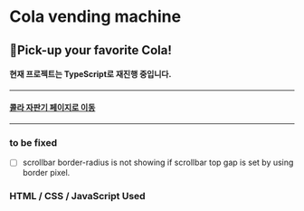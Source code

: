 # Cola vending machine
## 🥤Pick-up your favorite Cola!


#### 현재 프로젝트는 TypeScript로 재진행 중입니다.
---
#### [콜라 자판기 페이지로 이동](https://doridori-samsam.github.io/Cola-vending-machine/)
---


### to be fixed
- [ ] scrollbar border-radius is not showing if scrollbar top gap is set by using border pixel.


### HTML / CSS / JavaScript Used


